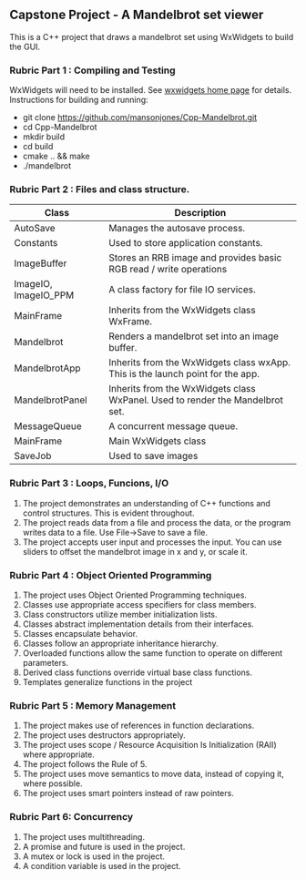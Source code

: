 ## Capstone Project - A Mandelbrot set viewer
This is a C++ project that draws a mandelbrot set using WxWidgets to build the GUI.

### Rubric Part 1 : Compiling and Testing
WxWidgets will need to be installed.  See [wxwidgets home page](https://www.wxwidgets.org/) for details.
Instructions for building and running:
- git clone https://github.com/mansonjones/Cpp-Mandelbrot.git
- cd Cpp-Mandelbrot
- mkdir build
- cd build
- cmake .. && make
- ./mandelbrot 

### Rubric Part 2 : Files and class structure.

| Class | Description |
| -------------- | -------------------------------------------------------------------------------------- |
| AutoSave | Manages the autosave process. |
| Constants | Used to store application constants. |
| ImageBuffer | Stores an RRB image and provides basic RGB read / write operations |
| ImageIO, ImageIO_PPM | A class factory for file IO services. |
| MainFrame | Inherits from the WxWidgets class WxFrame. |
| Mandelbrot | Renders a mandelbrot set into an image buffer. |  
| MandelbrotApp | Inherits from the WxWidgets class wxApp.  This is the launch point for the app. |
| MandelbrotPanel | Inherits from the WxWidgets class WxPanel.  Used to render the Mandelbrot set. |
| MessageQueue | A concurrent message queue. |
| MainFrame | Main WxWidgets class |
| SaveJob | Used to save images |

### Rubric Part 3 : Loops, Funcions, I/O
1. The project demonstrates an understanding of C++ functions and control structures. This is evident throughout.
2. The project reads data from a file and process the data, or the program writes data to a file.  Use File->Save to
save a file.
3. The project accepts user input and processes the input. You can use sliders to offset the mandelbrot image in x and y,
or scale it.

### Rubric Part 4 : Object Oriented Programming
1. The project uses Object Oriented Programming techniques.
2. Classes use appropriate access specifiers for class members.
3. Class constructors utilize member initialization lists.
4. Classes abstract implementation details from their interfaces.
5. Classes encapsulate behavior.
6. Classes follow an appropriate inheritance hierarchy.
7. Overloaded functions allow the same function to operate on different parameters.
8. Derived class functions override virtual base class functions.
9. Templates generalize functions in the project

### Rubric Part 5 : Memory Management
1. The project makes use of references in function declarations.
2. The project uses destructors appropriately.
3. The project uses scope / Resource Acquisition Is Initialization (RAII) where appropriate.
4. The project follows the Rule of 5.
5. The project uses move semantics to move data, instead of copying it, where possible.
6. The project uses smart pointers instead of raw pointers.

### Rubric Part 6: Concurrency
1. The project uses multithreading.
2. A promise and future is used in the project.
3. A mutex or lock is used in the project.
4. A condition variable is used in the project.


 
